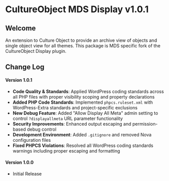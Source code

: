 CultureObject MDS Display v1.0.1
====================

Welcome
---------------------
An extension to Culture Object to provide an archive view of objects and single object view for all themes. This package is MDS specific fork of the CultureObject Display plugin.

Change Log
---------------------

#### Version 1.0.1
* **Code Quality & Standards**: Applied WordPress coding standards across all PHP files with proper visibility scoping and property declarations
* **Added PHP Code Standards**: Implemented `phpcs.ruleset.xml` with WordPress-Extra standards and project-specific exclusions
* **New Debug Feature**: Added "Allow Display All Meta" admin setting to control `?displayallmeta` URL parameter functionality
* **Security Improvements**: Enhanced output escaping and permission-based debug control
* **Development Environment**: Added `.gitignore` and removed Nova configuration files
* **Fixed PHPCS Violations**: Resolved all WordPress coding standards warnings including proper escaping and formatting

#### Version 1.0.0
* Initial Release